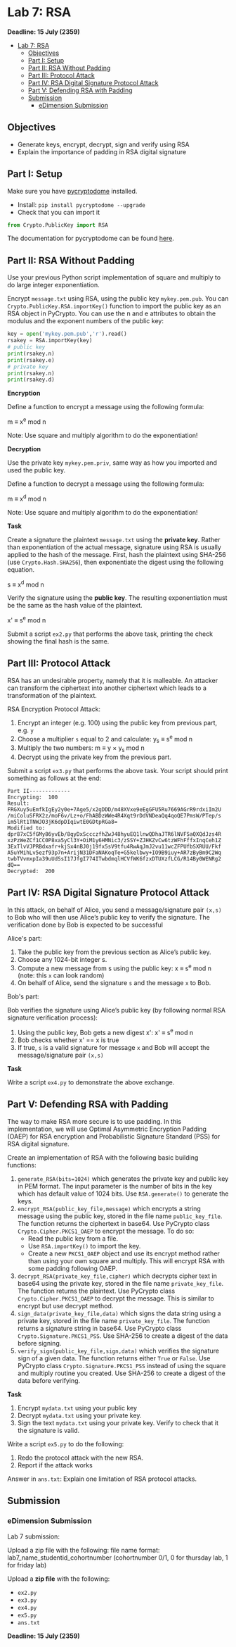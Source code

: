 # Lab 7: RSA

**Deadline: 15 July (2359)**

<!-- TOC -->

- [Lab 7: RSA](#lab-7-rsa)
    - [Objectives](#objectives)
    - [Part I: Setup](#part-i-setup)
    - [Part II: RSA Without Padding](#part-ii-rsa-without-padding)
    - [Part III: Protocol Attack](#part-iii-protocol-attack)
    - [Part IV: RSA Digital Signature Protocol Attack](#part-iv-rsa-digital-signature-protocol-attack)
    - [Part V: Defending RSA with Padding](#part-v-defending-rsa-with-padding)
    - [Submission](#submission)
        - [eDimension Submission](#edimension-submission)

<!-- /TOC -->

## Objectives

* Generate keys, encrypt, decrypt, sign and verify using RSA
* Explain the importance of padding in RSA digital signature

## Part I: Setup

Make sure you have [pycryptodome](https://github.com/Legrandin/pycryptodome) installed.

* Install: `pip install pycryptodome --upgrade`
* Check that you can import it

```python
from Crypto.PublicKey import RSA
```

The documentation for pycryptodome can be found [here](https://pycryptodome.readthedocs.io/en/latest/).

## Part II: RSA Without Padding

Use your previous Python script implementation of square and multiply to do large integer exponentiation.

Encrypt `message.txt` using RSA, using the public key `mykey.pem.pub`. You can `Crypto.PublicKey.RSA.importKey()` function to import the public key as an RSA object in PyCrypto. You can use the n and e attributes to obtain the modulus and the exponent numbers of the public key:

```python
key = open('mykey.pem.pub','r').read()
rsakey = RSA.importKey(key)
# public key
print(rsakey.n)
print(rsakey.e)
# private key
print(rsakey.n)
print(rsakey.d)
```

**Encryption**

Define a function to encrypt a message using the following formula: 

m ≡ x<sup>e</sup> mod n

Note: Use square and multiply algorithm to do the exponentiation!

**Decryption**

Use the private key `mykey.pem.priv`, same way as how you imported and used the public key.

Define a function to decrypt a message using the following formula: 

m ≡ x<sup>d</sup> mod n

Note: Use square and multiply algorithm to do the exponentiation!

**Task**

Create a signature the plaintext `message.txt` using the **private key**. Rather than exponentiation of the actual message, signature using RSA is usually applied to the hash of the message. First, hash the plaintext using SHA-256 (use `Crypto.Hash.SHA256`), then exponentiate the digest using the following equation.

s ≡ x<sup>d</sup> mod n

Verify the signature using the **public key**. The resulting exponentiation must be the same as the hash value of the plaintext.

x' ≡ s<sup>e</sup> mod n

Submit a script `ex2.py` that performs the above task, printing the check showing the final hash is the same.

## Part III: Protocol Attack

RSA has an undesirable property, namely that it is malleable. An attacker can transform the ciphertext into another ciphertext which leads to a transformation of the plaintext.

RSA Encryption Protocol Attack:

1. Encrypt an integer (e.g. 100) using the public key from previous part, e.g. `y`
2. Choose a multiplier `s` equal to 2 and calculate: y<sub>s</sub> ≡ s<sup>e</sup> mod n
3. Multiply the two numbers: m ≡ y × y<sub>s</sub> mod n
4. Decrypt using the private key from the previous part.

Submit a script `ex3.py` that performs the above task. Your script should print something as follows at the end:

```
Part II-------------
Encrypting:  100
Result:
FRGXuy5uEmfkIgEy2y0e+7Age5/x2gDDD/m48XVxe9eEgGFU5Ru7669AGrR9rdxiIm2U
/miColuSFRX2z/moF6v/Lz+o/FhABDzWWe4R4Xqt9rDdVNDeaQq4qoQE7PmsW/PTep/s
im5lRt1TNWJO3jK6dpDIqiwtE0GDtpRGa8=
Modified to:
dpr87xC5fGMy86yvEb/8qyDxSccczfhZwJ48hyuEQ1lnwQDhaJTR6lNVFSaQXQdJzs4R
xzPzWeZCf1CC0P8xa5yCl3Y+OiM1y6HMNic3/zSSY+ZJHKZvCw6tzWFhFffxInqCeh1Z
3ExTlvVJPRBdxafr+kjSx4nBJ0j19fx5sV9tfu4RwAqJmJ2vu11wcZFPUfbSXRUU/Fkf
A5uYMihLv5ezf93p7n+ArijN31DFaNAKoqTe+G5kelbwy+IO9B9iuy+AR7zByBm9C2Wq
twbTVvmxpIa39uUdSsI17JfgI774ITwbdmqlHCVfWK6fzxDTUXzfLCG/R14By0WENRg2
dQ==
Decrypted:  200
```

## Part IV: RSA Digital Signature Protocol Attack

In this attack, on behalf of Alice, you send a message/signature pair `(x,s)` to Bob who will then use Alice’s public key to verify the signature. The verification done by Bob is expected to be successful

Alice's part:

1. Take the public key from the previous section as Alice’s public key.
2. Choose any 1024-bit integer s.
3. Compute a new message from s using the public key: x ≡ s<sup>e</sup> mod n (note: this `x` can look random)
4. On behalf of Alice, send the signature `s` and the message `x` to Bob.

Bob's part:

Bob verifies the signature using Alice’s public key (by following normal RSA signature verification process):

1. Using the public key, Bob gets a new digest x': x' ≡ s<sup>e</sup> mod n
2. Bob checks whether x' == x is true
3. If true, `s` is a valid signature for message `x` and Bob will accept the message/signature pair `(x,s)`

**Task**

Write a script `ex4.py` to demonstrate the above exchange.

## Part V: Defending RSA with Padding

The way to make RSA more secure is to use padding. In this implementation, we will use Optimal Asymmetric Encryption Padding (OAEP) for RSA encryption and Probabilistic Signature Standard (PSS) for RSA digital signature.

Create an implementation of RSA with the following basic building functions:

1. `generate_RSA(bits=1024)` which generates the private key and public key in PEM format. The input parameter is the number of bits in the key which has default value of 1024 bits. Use `RSA.generate()` to generate the keys.
2. `encrypt_RSA(public_key_file,message)` which encrypts a string message using the public key, stored in the file name `public_key_file`. The function returns the ciphertext in base64. Use PyCrypto class `Crypto.Cipher.PKCS1_OAEP` to encrypt the message. To do so:
    * Read the public key from a file.
    * Use `RSA.importKey()` to import the key.
    * Create a new `PKCS1_OAEP` object and use its encrypt method rather than using
your own square and multiply. This will encrypt RSA with some padding following OAEP.
3. `decrypt_RSA(private_key_file,cipher)` which decrypts cipher text in base64 using the private key, stored in the file name `private_key_file`. The function returns the plaintext. Use PyCrypto class `Crypto.Cipher.PKCS1_OAEP` to decrypt the message. This is similar to encrypt but use decrypt method.
4. `sign_data(private_key_file,data)` which signs the data string using a private key, stored in the file name `private_key_file`. The function returns a signature string in base64. Use PyCrypto class `Crypto.Signature.PKCS1_PSS`. Use SHA-256 to create a digest of the data before signing.
5. `verify_sign(public_key_file,sign,data)` which verifies the signature sign of a given
data. The function returns either `True` or `False`. Use PyCrypto class `Crypto.Signature.PKCS1_PSS` instead of using the square and multiply routine you created. Use SHA-256 to create a digest of the data before verifying.

**Task**

1. Encrypt `mydata.txt` using your public key
2. Decrypt `mydata.txt` using your private key.
3. Sign the text `mydata.txt` using your private key. Verify to check that it the signature is valid.

Write a script `ex5.py` to do the following:

1. Redo the protocol attack with the new RSA.
2. Report if the attack works

Answer in `ans.txt`: Explain one limitation of RSA protocol attacks.

## Submission

### eDimension Submission


Lab 7 submission:

Upload a zip file with the following: file name format: lab7_name_studentid_cohortnumber (cohortnumber 0/1, 0 for thursday lab, 1 for friday lab)

Upload a **zip file** with the following:

* `ex2.py`
* `ex3.py`
* `ex4.py`
* `ex5.py`
* `ans.txt`

**Deadline: 15 July (2359)**
